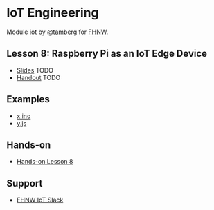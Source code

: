 # IoT Engineering
Module [iot](https://www.fhnw.ch/de/studium/module/9280188) by [@tamberg](https://twitter.com/tamberg) for [FHNW](https://www.fhnw.ch/).

## Lesson 8: Raspberry Pi as an IoT Edge Device
- [Slides](http://www.tamberg.org/fhnw/2019/IoT08RaspberryPiEdgeDevice.pdf) TODO
- [Handout](http://www.tamberg.org/fhnw/2019/IoT08RaspberryPiEdgeDeviceHandout.pdf) TODO

## Examples
- [x.ino](x.ino)
- [y.js](y.js)

## Hands-on
- [Hands-on Lesson 8](../../../../fhnw-iot-work-08/blob/master/README.md)

## Support
- [FHNW IoT Slack](https://fhnw-iot.slack.com/)
